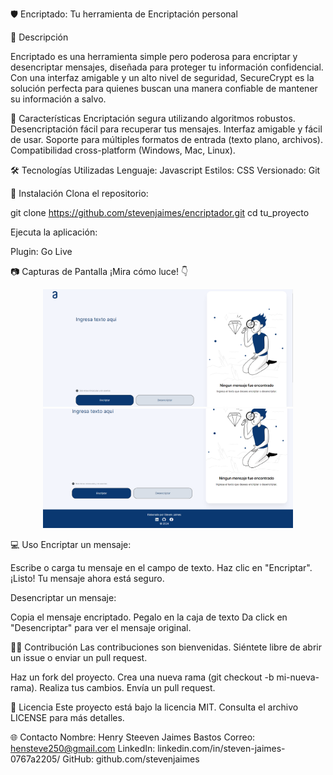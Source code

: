 🛡️ Encriptado: Tu herramienta de Encriptación personal


📜 Descripción

Encriptado es una herramienta simple pero poderosa para encriptar y desencriptar mensajes, diseñada para proteger tu información confidencial. Con una interfaz amigable y un alto nivel de seguridad, SecureCrypt es la solución perfecta para quienes buscan una manera confiable de mantener su información a salvo.


🚀 Características
Encriptación segura utilizando algoritmos robustos.
Desencriptación fácil para recuperar tus mensajes.
Interfaz amigable y fácil de usar.
Soporte para múltiples formatos de entrada (texto plano, archivos).
Compatibilidad cross-platform (Windows, Mac, Linux).


🛠️ Tecnologías Utilizadas
Lenguaje: Javascript
Estilos: CSS
Versionado: Git


🔧 Instalación
Clona el repositorio:

git clone https://github.com/stevenjaimes/encriptador.git
cd tu_proyecto


Ejecuta la aplicación:

Plugin: Go Live


📷 Capturas de Pantalla
¡Mira cómo luce! 👇

<p align="center">
  <img src="/assets/pantallazo1.png" alt="Seguridad encriptado en acción" width="400"/>
  <img src="/assets/pantallazo2.png" alt="Interfaz Seguridad Encriptado" width="400"/>
</p>


💻 Uso
Encriptar un mensaje:

Escribe o carga tu mensaje en el campo de texto.
Haz clic en "Encriptar".
¡Listo! Tu mensaje ahora está seguro.

Desencriptar un mensaje:

Copia el mensaje encriptado.
Pegalo en la caja de texto
Da click en "Desencriptar" para ver el mensaje original.


🧑‍💻 Contribución
Las contribuciones son bienvenidas. Siéntete libre de abrir un issue o enviar un pull request.

Haz un fork del proyecto.
Crea una nueva rama (git checkout -b mi-nueva-rama).
Realiza tus cambios.
Envía un pull request.


📄 Licencia
Este proyecto está bajo la licencia MIT. Consulta el archivo LICENSE para más detalles.


🌐 Contacto
Nombre: Henry Steeven Jaimes Bastos
Correo: hensteve250@gmail.com
LinkedIn: linkedin.com/in/steven-jaimes-0767a2205/
GitHub: github.com/stevenjaimes

